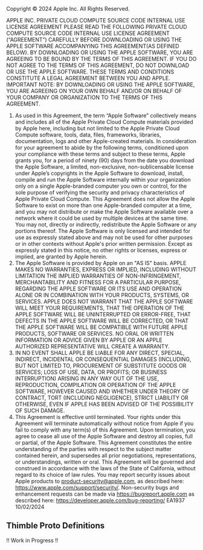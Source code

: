 Copyright © 2024 Apple Inc. All Rights Reserved.

APPLE INC.
PRIVATE CLOUD COMPUTE SOURCE CODE INTERNAL USE LICENSE AGREEMENT
PLEASE READ THE FOLLOWING PRIVATE CLOUD COMPUTE SOURCE CODE INTERNAL USE LICENSE AGREEMENT (“AGREEMENT”) CAREFULLY BEFORE DOWNLOADING OR USING THE APPLE SOFTWARE ACCOMPANYING THIS AGREEMENT(AS DEFINED BELOW). BY DOWNLOADING OR USING THE APPLE SOFTWARE, YOU ARE AGREEING TO BE BOUND BY THE TERMS OF THIS AGREEMENT. IF YOU DO NOT AGREE TO THE TERMS OF THIS AGREEMENT, DO NOT DOWNLOAD OR USE THE APPLE SOFTWARE. THESE TERMS AND CONDITIONS CONSTITUTE A LEGAL AGREEMENT BETWEEN YOU AND APPLE.
IMPORTANT NOTE: BY DOWNLOADING OR USING THE APPLE SOFTWARE, YOU ARE AGREEING ON YOUR OWN BEHALF AND/OR ON BEHALF OF YOUR COMPANY OR ORGANIZATION TO THE TERMS OF THIS AGREEMENT.
1. As used in this Agreement, the term “Apple Software” collectively means and includes all of the Apple Private Cloud Compute materials provided by Apple here, including but not limited to the Apple Private Cloud Compute software, tools, data, files, frameworks, libraries, documentation, logs and other Apple-created materials. In consideration for your agreement to abide by the following terms, conditioned upon your compliance with these terms and subject to these terms, Apple grants you, for a period of ninety (90) days from the date you download the Apple Software, a limited, non-exclusive, non-sublicensable license under Apple’s copyrights in the Apple Software to download, install, compile and run the Apple Software internally within your organization only on a single Apple-branded computer you own or control, for the sole purpose of verifying the security and privacy characteristics of Apple Private Cloud Compute. This Agreement does not allow the Apple Software to exist on more than one Apple-branded computer at a time, and you may not distribute or make the Apple Software available over a network where it could be used by multiple devices at the same time. You may not, directly or indirectly, redistribute the Apple Software or any portions thereof. The Apple Software is only licensed and intended for use as expressly stated above and may not be used for other purposes or in other contexts without Apple's prior written permission. Except as expressly stated in this notice, no other rights or licenses, express or implied, are granted by Apple herein.
2. The Apple Software is provided by Apple on an "AS IS" basis. APPLE MAKES NO WARRANTIES, EXPRESS OR IMPLIED, INCLUDING WITHOUT LIMITATION THE IMPLIED WARRANTIES OF NON-INFRINGEMENT, MERCHANTABILITY AND FITNESS FOR A PARTICULAR PURPOSE, REGARDING THE APPLE SOFTWARE OR ITS USE AND OPERATION ALONE OR IN COMBINATION WITH YOUR PRODUCTS, SYSTEMS, OR SERVICES. APPLE DOES NOT WARRANT THAT THE APPLE SOFTWARE WILL MEET YOUR REQUIREMENTS, THAT THE OPERATION OF THE APPLE SOFTWARE WILL BE UNINTERRUPTED OR ERROR-FREE, THAT DEFECTS IN THE APPLE SOFTWARE WILL BE CORRECTED, OR THAT THE APPLE SOFTWARE WILL BE COMPATIBLE WITH FUTURE APPLE PRODUCTS, SOFTWARE OR SERVICES. NO ORAL OR WRITTEN INFORMATION OR ADVICE GIVEN BY APPLE OR AN APPLE AUTHORIZED REPRESENTATIVE WILL CREATE A WARRANTY.
3. IN NO EVENT SHALL APPLE BE LIABLE FOR ANY DIRECT, SPECIAL, INDIRECT, INCIDENTAL OR CONSEQUENTIAL DAMAGES (INCLUDING, BUT NOT LIMITED TO, PROCUREMENT OF SUBSTITUTE GOODS OR SERVICES; LOSS OF USE, DATA, OR PROFITS; OR BUSINESS INTERRUPTION) ARISING IN ANY WAY OUT OF THE USE, REPRODUCTION, COMPILATION OR OPERATION OF THE APPLE SOFTWARE, HOWEVER CAUSED AND WHETHER UNDER THEORY OF CONTRACT, TORT (INCLUDING NEGLIGENCE), STRICT LIABILITY OR OTHERWISE, EVEN IF APPLE HAS BEEN ADVISED OF THE POSSIBILITY OF SUCH DAMAGE.
4. This Agreement is effective until terminated. Your rights under this Agreement will terminate automatically without notice from Apple if you fail to comply with any term(s) of this Agreement. Upon termination, you agree to cease all use of the Apple Software and destroy all copies, full or partial, of the Apple Software. This Agreement constitutes the entire understanding of the parties with respect to the subject matter contained herein, and supersedes all prior negotiations, representations, or understandings, written or oral. This Agreement will be governed and construed in accordance with the laws of the State of California, without regard to its choice of law rules.
You may report security issues about Apple products to product-security@apple.com, as described here: https://www.apple.com/support/security/. Non-security bugs and enhancement requests can be made via https://bugreport.apple.com as described here: https://developer.apple.com/bug-reporting/
EA1937
10/02/2024

## Thimble Proto Definitions

!! Work in Progress !!

